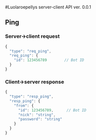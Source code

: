 #Luolaroepellys server-client API ver. 0.0.1

## Ping ##

### Server->client request

```javascript
{
  "type": "req_ping",
  "req_ping": {
    "id": 123456789        // Bot ID
  }
}
```
### Client->server response
```javascript
{
  "type": "resp_ping",
  "resp_ping": {
    "from": {
      "id": 123456789,      // Bot ID
      "nick": "string",
      "password": "string"
    }
  }
}
```
